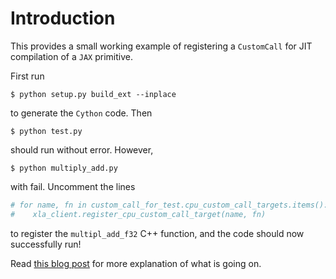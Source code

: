 # Introduction

This provides a small working example of registering a 
`CustomCall` for JIT compilation of a `JAX` primitive. 

First run 

```shell script
$ python setup.py build_ext --inplace
```

to generate the `Cython` code. Then

``` shell script
$ python test.py
```

should run without error. However,

```shell script
$ python multiply_add.py 
```

with fail. Uncomment the lines
```python
# for name, fn in custom_call_for_test.cpu_custom_call_targets.items():
#    xla_client.register_cpu_custom_call_target(name, fn)
```
to register the `multipl_add_f32` C++ function, and the code should
now successfully run! 

Read [this blog post]() for more explanation of what is going on.